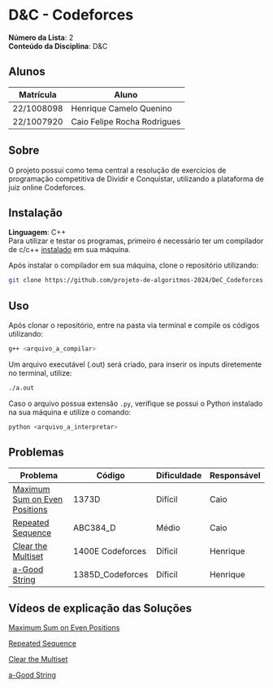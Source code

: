 # D&C - Codeforces

**Número da Lista**: 2<br>
**Conteúdo da Disciplina**: D&C

## Alunos
|Matrícula | Aluno |
| -- | -- |
| 22/1008098  |  Henrique Camelo Quenino |
| 22/1007920  |  Caio Felipe Rocha Rodrigues |

## Sobre 
O projeto possui como tema central a resolução de exercícios de programação competitiva de Dividir e Conquistar, utilizando a plataforma de juiz online Codeforces. 

## Instalação 

**Linguagem**: C++<br>
Para utilizar e testar os programas, primeiro é necessário ter um compilador de c/c++ [instalado](https://www.geeksforgeeks.org/installing-mingw-tools-for-c-c-and-changing-environment-variable/) em sua máquina.

Após instalar o compilador em sua máquina, clone o repositório utilizando:

``` bash
git clone https://github.com/projeto-de-algoritmos-2024/DeC_Codeforces.git
```

## Uso 

Após clonar o repositório, entre na pasta via terminal e compile os códigos utilizando:

``` bash
g++ <arquivo_a_compilar>
```

Um arquivo executável (.out) será criado, para inserir os inputs diretemente no terminal, utilize:

```bash
./a.out
```

Caso o arquivo possua extensão `.py`, verifique se possui o Python instalado na sua máquina e utilize o comando:

```bash
python <arquivo_a_interpretar>
```

## Problemas 
| Problema | Código | Dificuldade | Responsável |
| -- | -- | -- | -- |
| [Maximum Sum on Even Positions](https://codeforces.com/contest/1373/problem/D) | 1373D | Difícil | Caio |
| [Repeated Sequence](https://atcoder.jp/contests/abc384/tasks/abc384_d) | ABC384_D | Médio | Caio |
| [Clear the Multiset](https://codeforces.com/problemset/problem/1400/E) | 1400E Codeforces | Díficil| Henrique | 
| [a-Good String](https://codeforces.com/problemset/problem/1385/D) | 1385D_Codeforces | Díficil | Henrique |

## Vídeos de explicação das Soluções

[Maximum Sum on Even Positions](https://youtu.be/IMB2qNrLq5o)

[Repeated Sequence](https://youtu.be/urz5uEppw9k)

[Clear the Multiset](https://youtu.be/Wu1UOgnXqQw)

[a-Good String](https://youtu.be/rVrZJZqomxY)
